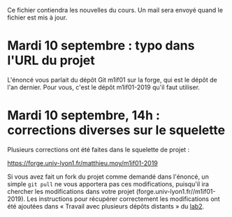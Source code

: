 Ce fichier contiendra les nouvelles du cours. Un mail sera envoyé
quand le fichier est mis à jour.

# Mardi 10 septembre : typo dans l'URL du projet

L'énoncé vous parlait du dépôt Git m1if01 sur la forge, qui est le
dépôt de l'an dernier. Pour vous, c'est le dépôt m1if01-2019 qu'il
faut utiliser.

# Mardi 10 septembre, 14h : corrections diverses sur le squelette

Plusieurs corrections ont été faites dans le squelette de projet :

  https://forge.univ-lyon1.fr/matthieu.moy/m1if01-2019
  
Si vous avez fait un fork du projet comme demandé dans l'énoncé, un
simple `git pull` ne vous apportera pas ces modifications, puisqu'il
ira chercher les modifications dans votre projet
(forge.univ-lyon1.fr/<votre-login>/m1if01-2019). Les instructions pour
récupérer correctement les modifications ont été ajoutées dans
« Travail avec plusieurs dépôts distants » du
[lab2](lab2-tools/README.md).
